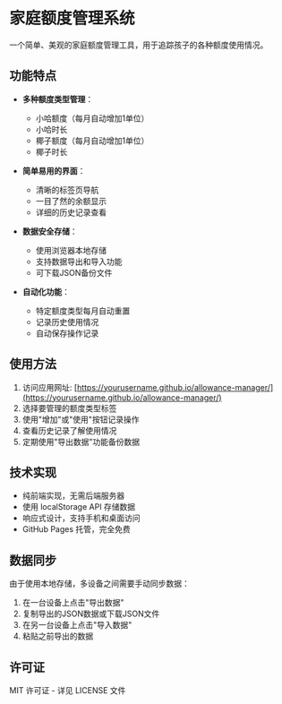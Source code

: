 # 家庭额度管理系统

一个简单、美观的家庭额度管理工具，用于追踪孩子的各种额度使用情况。

## 功能特点

- **多种额度类型管理**：
  - 小哈额度（每月自动增加1单位）
  - 小哈时长
  - 椰子额度（每月自动增加1单位）
  - 椰子时长

- **简单易用的界面**：
  - 清晰的标签页导航
  - 一目了然的余额显示
  - 详细的历史记录查看

- **数据安全存储**：
  - 使用浏览器本地存储
  - 支持数据导出和导入功能
  - 可下载JSON备份文件

- **自动化功能**：
  - 特定额度类型每月自动重置
  - 记录历史使用情况
  - 自动保存操作记录

## 使用方法

1. 访问应用网址: [https://yourusername.github.io/allowance-manager/](https://yourusername.github.io/allowance-manager/)
2. 选择要管理的额度类型标签
3. 使用"增加"或"使用"按钮记录操作
4. 查看历史记录了解使用情况
5. 定期使用"导出数据"功能备份数据

## 技术实现

- 纯前端实现，无需后端服务器
- 使用 localStorage API 存储数据
- 响应式设计，支持手机和桌面访问
- GitHub Pages 托管，完全免费

## 数据同步

由于使用本地存储，多设备之间需要手动同步数据：

1. 在一台设备上点击"导出数据"
2. 复制导出的JSON数据或下载JSON文件
3. 在另一台设备上点击"导入数据"
4. 粘贴之前导出的数据

## 许可证

MIT 许可证 - 详见 LICENSE 文件 